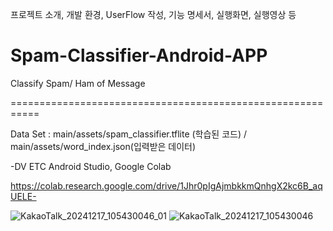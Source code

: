 프로젝트 소개, 개발 환경, UserFlow 작성, 기능 명세서, 실행화면, 실행영상 등
# Spam-Classifier-Android-APP
Classify Spam/ Ham of Message

===========================================================

Data Set : main/assets/spam_classifier.tflite (학습된 코드)
/ main/assets/word_index.json(입력받은 데이터)

-DV ETC
 Android Studio, Google Colab

 https://colab.research.google.com/drive/1Jhr0pIgAjmbkkmQnhgX2kc6B_aqUELE-


![KakaoTalk_20241217_105430046_01](https://github.com/user-attachments/assets/c95be207-c8c4-4017-8fdb-2c53d58efa00)
![KakaoTalk_20241217_105430046](https://github.com/user-attachments/assets/3203f13d-facf-4bce-b05f-544db8a7c7a4)






